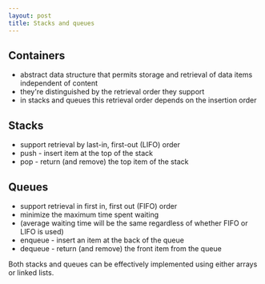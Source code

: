 ```yaml
---
layout: post
title: Stacks and queues
---
```


## Containers

* abstract data structure that permits storage and retrieval of data items independent of content
* they're distinguished by the retrieval order they support
* in stacks and queues this retrieval order depends on the insertion order

## Stacks

* support retrieval by last-in, first-out (LIFO) order
* push - insert item at the top of the stack
* pop - return (and remove) the top item of the stack

## Queues

* support retrieval in first in, first out (FIFO) order
* minimize the maximum time spent waiting
* (average waiting time will be the same regardless of whether FIFO or LIFO is used)
* enqueue - insert an item at the back of the queue
* dequeue - return (and remove) the front item from the queue

Both stacks and queues can be effectively implemented using either arrays or linked lists.